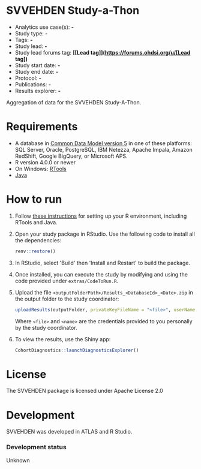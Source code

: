 SVVEHDEN Study-a-Thon
==============================

- Analytics use case(s): **-**
- Study type: **-**
- Tags: **-**
- Study lead: **-**
- Study lead forums tag: **[[Lead tag]](https://forums.ohdsi.org/u/[Lead tag])**
- Study start date: **-**
- Study end date: **-**
- Protocol: **-**
- Publications: **-**
- Results explorer: **-**

Aggregation of data for the SVVEHDEN Study-A-Thon.

Requirements
============

- A database in [Common Data Model version 5](https://github.com/OHDSI/CommonDataModel) in one of these platforms: SQL Server, Oracle, PostgreSQL, IBM Netezza, Apache Impala, Amazon RedShift, Google BigQuery, or Microsoft APS.
- R version 4.0.0 or newer
- On Windows: [RTools](http://cran.r-project.org/bin/windows/Rtools/)
- [Java](http://java.com)

How to run
==========
1. Follow [these instructions](https://ohdsi.github.io/Hades/rSetup.html) for setting up your R environment, including RTools and Java. 

2. Open your study package in RStudio. Use the following code to install all the dependencies:

	```r
	renv::restore()
	```

3. In RStudio, select 'Build' then 'Install and Restart' to build the package.

3. Once installed, you can execute the study by modifying and using the code provided under `extras/CodeToRun.R`.

4. Upload the file ```<outputFolderPath>/Results_<DatabaseId>_<Date>.zip``` in the output folder to the study coordinator:

	```r
	uploadResults(outputFolder, privateKeyFileName = "<file>", userName = "<name>")
	```
	
	Where ```<file>``` and ```<name>``` are the credentials provided to you personally by the study coordinator.
		
5. To view the results, use the Shiny app:

	```r
	CohortDiagnostics::launchDiagnosticsExplorer()
	```

License
=======
The SVVEHDEN package is licensed under Apache License 2.0

Development
===========
SVVEHDEN was developed in ATLAS and R Studio.

### Development status

Unknown